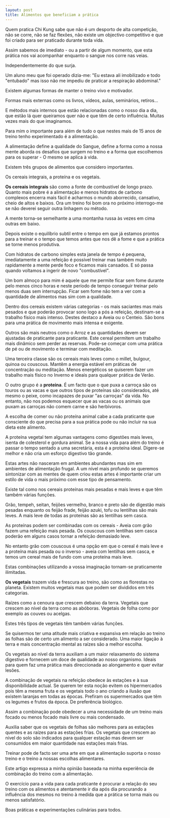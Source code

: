 ```yaml
---
layout: post
title: Alimentos que beneficiam a prática
---
```

Quem pratica Chi Kung sabe que não é um desporto de alta competição, não se
corre, não se faz flexões, não existe um objectivo competitivo e que foi criado para ser praticado durante toda vida. 

Assim sabemos de imediato - ou a partir de algum momento, que esta prática
nos vai acompanhar enquanto o sangue nos corre nas veias.

Independentemente do que surja. 

Um aluno meu que foi operado dizia-me: "Eu estava ali imobilizado e todo
"entubado" mas isso não me impediu de praticar a respiração abdominal."

Existem algumas formas de manter o treino vivo e motivador.

Formas mais externas como os livros, vídeos, aulas, seminários, retiros...

E métodos mais internos que estão relacionadas como o nosso dia a dia, que estão lá quer queiramos quer não e que têm de certo influência. Muitas vezes mais do que imaginamos. 

Para mim o importante para além de tudo o que nestes mais de 15 anos
de treino tenho experimentado é a alimentação. 

A alimentação define a qualidade do Sangue, define a forma como a nossa
mente aborda os desafios que surgem no treino e a forma que escolhemos
para os superar - O mesmo se aplica à vida. 

Existem três grupos de alimentos que considero importantes. 

Os cereais integrais, a proteína e os vegetais. 

**Os cereais integrais** são como a fonte de combustível de longo prazo.
Quanto mais pobre é a alimentação e menos hidratos de carbono complexos encerra mais fácil é acharmos o mundo aborrecido, cansativo, cheio de
altos e baixos. Ora um treino foi bom ora no próximo interrogo-me se não
deverei seguir outra linhagem ou método.

A mente torna-se semelhante a uma montanha russa às vezes em cima outras
em baixo. 

Depois existe o equilíbrio subtil entre o tempo em que já estamos prontos
para a treinar e o tempo que temos antes que nos dê a fome e que a prática se torne menos produtiva. 

Com hidratos de carbono simples esta janela de tempo é pequena,
imediatamente a uma refeição é possível treinar mas também muito rapidamente
a mente perde foco e ficamos mais cansados. E só passa quando voltamos
a ingerir de novo "combustível". 

Um bom almoço para mim é aquele que me permite ficar sem fome durante pelo
menos cinco horas e neste período de tempo conseguir treinar pelo menos
duas sem interrupção. Ficar sem fome não tem a ver com a quantidade de alimentos mas sim com a qualidade.

Dentro dos cereais existem várias categorias - os mais saciantes mas mais
pesados e que poderão provocar sono logo a pós a refeição, destinam-se
a trabalho físico mais intenso. Destes destaco a Aveia ou o Centeio.  São
bons para uma prática de movimento mais intensa e exigente.

Outros são mais neutros como o Arroz e as quantidades devem ser ajustadas
de praticante para praticante. Este cereal permitem um trabalho mais
dinâmico sem perder as reservas. Pode-se começar com uma prática de pé ou
de movimento e terminar com meditação.

Uma terceira classe são os cereais mais leves como o millet, bulgour,
quinoa ou couscous. Mantêm a energia estável em práticas de concentração ou meditação. Menos energéticos se quiserem fazer um trabalho mais físico no Inverno e ideais para qualquer prática de Verão. 

O outro grupo é a **proteina**. É um facto que o que puxa a carroça são os
touros ou as vacas e que outros tipos de proteínas são considerados, até
mesmo o peixe, como incapazes de puxar "as carroças" da vida. No entanto, não nos podemos esquecer que as vacas ou os animais que puxam as carroças não
comem carne e são herbívoros. 

A escolha de comer ou não proteína animal cabe a cada praticante que
consciente do que precisa para a sua prática pode ou não incluir na sua
dieta este alimento. 

A proteína vegetal tem algumas vantagens como digestões mais leves, isenta
de colesterol e gordura animal. Se a nossa vida para além do treino
é passar o tempo sentado a uma secretária, esta é a proteína ideal. Digere-se melhor e não cria um esforço digestivo tão grande. 

Estas artes não nasceram em ambientes abundantes mas sim em ambientes de
alimentação frugal. A um nível mais profundo se queremos sintonizar com as
mentes de quem criou estas artes é importante criar um estilo de vida o mais próximo com esse tipo de pensamento. 

Existe tal como nos cereais proteínas mais pesadas e mais leves e que têm
também várias funções. 

Grão, tempeh, seitan, feijões vermelho, branco e preto são de digestão
mais pesadas enquanto os feijão frade, feijão azuki, tofu ou lentilhas são
mais leves. A mais leve de todas as proteínas são as lentilhas sem casca.

As proteínas podem ser combinadas com os cereais -  Aveia com grão fazem
uma refeição mais pesada. Os couscous com lentilhas sem casca poderão em
alguns casos tornar a refeição demasiado leve. 

No entanto grão com couscous é uma opção em que o cereal é mais leve
e a proteína mais pesada ou o inverso - aveia com lentilhas sem casca,
e temos um cereal mais de fundo com uma proteína mais leve. 

Estas combinações utilizando a vossa imaginação tornam-se praticamente ilimitadas.  

**Os vegetais** trazem vida e frescura ao treino, são como as florestas no
planeta. Existem muitos vegetais mas que podem ser divididos em três
categorias. 

Raízes como a cenoura que crescem debaixo da terra. Vegetais que crescem
ao nível da terra como as abóboras. Vegetais de folha como por exemplo as
couves ou acelgas.

Estes três tipos de vegetais têm também várias funções.

Se quisermos ter uma atitude mais criativa e expansiva em relação ao
treino as folhas são de certo um alimento a ser considerado. Uma maior
ligação à terra e mais concentração mental as raízes são a melhor escolha.

Os vegetais ao nível da terra auxiliam a um maior relaxamento do sistema
digestivo e fornecem um doce de qualidade ao nosso organismo. Ideais para
quem faz uma prática mais direccionada ao alongamento e quer evitar lesões. 

A combinação de vegetais na refeição obedece às estações e à sua disponibilidade actual. Se querem ter esta noção evitem os hipermercados
pois têm a mesma fruta e os vegetais todo o ano criando a ilusão que
existem laranjas em todas as épocas. Prefiram os supermercados que têm os legumes e frutos da época. De preferência biológico. 

Assim a combinação pode obedecer a uma necessidade de um treino mais
focado ou menos focado mais livre ou mais condensado. 

Auxilia saber que os vegetais de folhas são melhores para as estações quentes e as raízes para as estações frias. Os vegetais que crescem ao nível do solo são indicados para qualquer estação mas devem ser consumidos em maior quantidade nas estações mais frias.

Treinar pode de facto ser uma arte em que a alimentação suporta o nosso
treino e o treino a nossas escolhas alimentares. 

Este artigo expressa a minha opinião baseada na minha experiência de
combinação do treino com a alimentação.

O exercício para a vida para cada praticante é procurar a relação do seu
treino com os alimentos e atentamente ir dia após dia procurando a influência dos mesmos no treino à medida que a prática se torna mais ou menos satisfatório. 

Boas práticas e experimentações culinárias para todos. 



